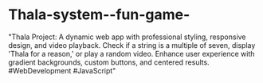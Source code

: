 # Thala-system--fun-game-
"Thala Project: A dynamic web app with professional styling, responsive design, and video playback. Check if a string is a multiple of seven, display 'Thala for a reason,' or play a random video. Enhance user experience with gradient backgrounds, custom buttons, and centered results. #WebDevelopment #JavaScript"
